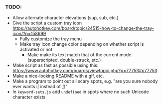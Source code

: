 ### TODO:
- Allow alternate character elevations (sup, sub, etc.)
- Give the script a custom tray icon https://autohotkey.com/board/topic/24515-how-to-change-the-tray-icon/?p=158699
  - Fully customize the tray menu
  - Make tray icon change color depending on whether script is activated or not
    - Make make its text match that of the current mode (superscripted, double-struck, etc.)
- Make script as fast as possible using this: https://www.autohotkey.com/boards/viewtopic.php?p=77753#p77753
- Make a nice-looking README with a gif, etc.
- Make a program to point out all scary spots, e.g. "are you sure nobody ever wants i∫ instead of ∬"
- In `keyword-sets.js` add `undefined` in spots where no such Unicode character exists